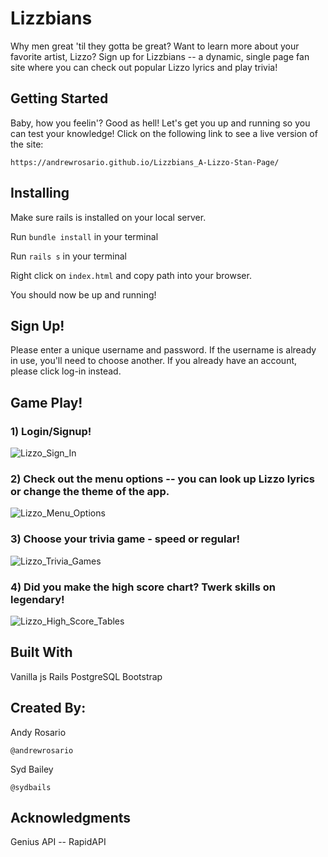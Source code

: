 # Lizzbians
Why men great 'til they gotta be great?
Want to learn more about your favorite artist, Lizzo? Sign up for Lizzbians -- a dynamic, single page fan site where you can check out popular Lizzo lyrics and play trivia!

## Getting Started
Baby, how you feelin'? Good as hell!
Let's get you up and running so you can test your knowledge! Click on the following link to see a live version of the site:
```
https://andrewrosario.github.io/Lizzbians_A-Lizzo-Stan-Page/
```


## Installing
Make sure rails is installed on your local server.

Run ```bundle install``` in your terminal

Run ```rails s``` in your terminal

Right click on ```index.html``` and copy path into your browser.

You should now be up and running!

## Sign Up!
Please enter a unique username and password. If the username is already in use, you'll need to choose another. If you already have an account, please click log-in instead.

## Game Play!

### 1) Login/Signup!
![Lizzo_Sign_In](https://media.giphy.com/media/htXQ7wSFXNMJsYOSRn/giphy.gif)

### 2) Check out the menu options -- you can look up Lizzo lyrics or change the theme of the app.
![Lizzo_Menu_Options](https://media.giphy.com/media/j04WCzclHKATpQWjLr/giphy.gif)

### 3) Choose your trivia game - speed or regular!
![Lizzo_Trivia_Games](https://media.giphy.com/media/TJxvae338VzQPgLUr7/giphy.gif)

### 4) Did you make the high score chart? Twerk skills on legendary!
![Lizzo_High_Score_Tables](https://media.giphy.com/media/XeS8alxZXW4ZiFjC3f/giphy.gif)


## Built With
Vanilla js
Rails
PostgreSQL
Bootstrap


## Created By:
Andy Rosario
```
@andrewrosario
```

Syd Bailey
```
@sydbails
```

## Acknowledgments
Genius API -- RapidAPI
